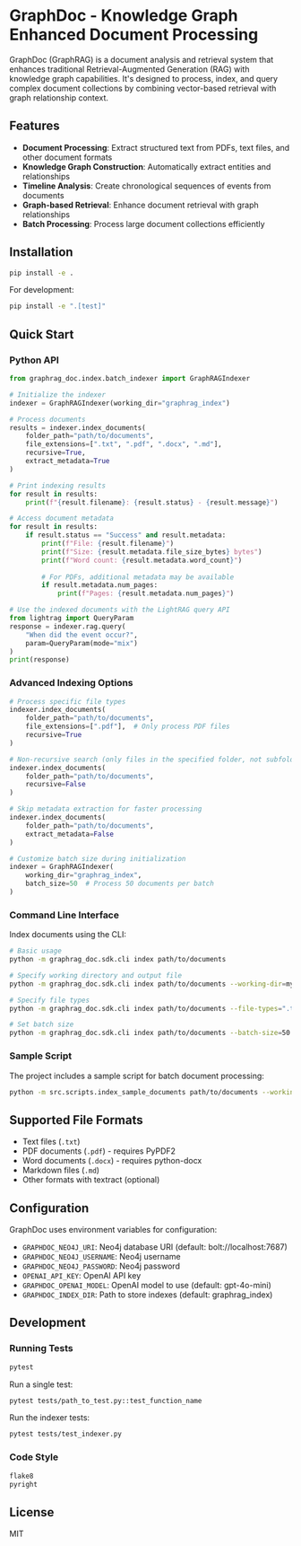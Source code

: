 # GraphDoc - Knowledge Graph Enhanced Document Processing

GraphDoc (GraphRAG) is a document analysis and retrieval system that enhances traditional Retrieval-Augmented Generation (RAG) with knowledge graph capabilities. It's designed to process, index, and query complex document collections by combining vector-based retrieval with graph relationship context.

## Features

- **Document Processing**: Extract structured text from PDFs, text files, and other document formats
- **Knowledge Graph Construction**: Automatically extract entities and relationships
- **Timeline Analysis**: Create chronological sequences of events from documents
- **Graph-based Retrieval**: Enhance document retrieval with graph relationships
- **Batch Processing**: Process large document collections efficiently

## Installation

```bash
pip install -e .
```

For development:

```bash
pip install -e ".[test]"
```

## Quick Start

### Python API

```python
from graphrag_doc.index.batch_indexer import GraphRAGIndexer

# Initialize the indexer
indexer = GraphRAGIndexer(working_dir="graphrag_index")

# Process documents
results = indexer.index_documents(
    folder_path="path/to/documents",
    file_extensions=[".txt", ".pdf", ".docx", ".md"],
    recursive=True,
    extract_metadata=True
)

# Print indexing results
for result in results:
    print(f"{result.filename}: {result.status} - {result.message}")

# Access document metadata
for result in results:
    if result.status == "Success" and result.metadata:
        print(f"File: {result.filename}")
        print(f"Size: {result.metadata.file_size_bytes} bytes")
        print(f"Word count: {result.metadata.word_count}")
        
        # For PDFs, additional metadata may be available
        if result.metadata.num_pages:
            print(f"Pages: {result.metadata.num_pages}")

# Use the indexed documents with the LightRAG query API
from lightrag import QueryParam
response = indexer.rag.query(
    "When did the event occur?",
    param=QueryParam(mode="mix")
)
print(response)
```

### Advanced Indexing Options

```python
# Process specific file types
indexer.index_documents(
    folder_path="path/to/documents",
    file_extensions=[".pdf"],  # Only process PDF files
    recursive=True
)

# Non-recursive search (only files in the specified folder, not subfolders)
indexer.index_documents(
    folder_path="path/to/documents",
    recursive=False
)

# Skip metadata extraction for faster processing
indexer.index_documents(
    folder_path="path/to/documents",
    extract_metadata=False
)

# Customize batch size during initialization
indexer = GraphRAGIndexer(
    working_dir="graphrag_index",
    batch_size=50  # Process 50 documents per batch
)
```

### Command Line Interface

Index documents using the CLI:

```bash
# Basic usage
python -m graphrag_doc.sdk.cli index path/to/documents

# Specify working directory and output file
python -m graphrag_doc.sdk.cli index path/to/documents --working-dir=my_index --output=results.json

# Specify file types
python -m graphrag_doc.sdk.cli index path/to/documents --file-types=".txt,.pdf,.docx,.md"

# Set batch size
python -m graphrag_doc.sdk.cli index path/to/documents --batch-size=50
```

### Sample Script

The project includes a sample script for batch document processing:

```bash
python -m src.scripts.index_sample_documents path/to/documents --working-dir=my_index --output=results.json
```

## Supported File Formats

- Text files (`.txt`)
- PDF documents (`.pdf`) - requires PyPDF2
- Word documents (`.docx`) - requires python-docx
- Markdown files (`.md`)
- Other formats with textract (optional)

## Configuration

GraphDoc uses environment variables for configuration:

- `GRAPHDOC_NEO4J_URI`: Neo4j database URI (default: bolt://localhost:7687)
- `GRAPHDOC_NEO4J_USERNAME`: Neo4j username
- `GRAPHDOC_NEO4J_PASSWORD`: Neo4j password
- `OPENAI_API_KEY`: OpenAI API key
- `GRAPHDOC_OPENAI_MODEL`: OpenAI model to use (default: gpt-4o-mini)
- `GRAPHDOC_INDEX_DIR`: Path to store indexes (default: graphrag_index)

## Development

### Running Tests

```bash
pytest
```

Run a single test:

```bash
pytest tests/path_to_test.py::test_function_name
```

Run the indexer tests:

```bash
pytest tests/test_indexer.py
```

### Code Style

```bash
flake8
pyright
```

## License

MIT